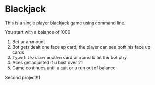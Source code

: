 # Blackjack
This is a single player blackjack game using command line. 

You start with a balance of 1000

1. Bet ur ammount
2. Bot gets dealt one face up card, the player can see both his face up cards
3. Type hit to draw another card or stand to let the bot play
4. Aces get adjusted if u bust over 21
5. Game continues until u quit or u run out of balance


Second project!!1
